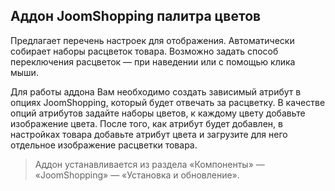## Аддон JoomShopping палитра цветов

Предлагает перечень настроек для отображения. Автоматически собирает наборы расцветок товара. Возможно задать способ переключения расцветок — при наведении или с помощью клика мыши.

Для работы аддона Вам необходимо создать зависимый атрибут в опциях JoomShopping, который будет отвечать за расцветку. В качестве опций атрибутов задайте наборы цветов, к каждому цвету добавьте изображение цвета. После того, как атрибут будет добавлен, в настройках товара добавьте атрибут цвета и загрузите для него отдельное изображение расцветки товара.

> Аддон устанавливается из раздела «Компоненты» — «JoomShopping» — «Установка и обновление».

